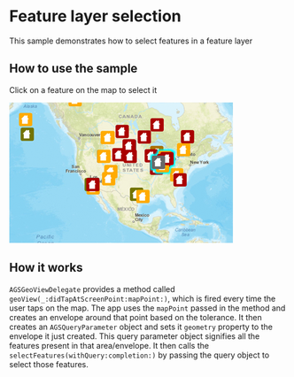 # Feature layer selection

This sample demonstrates how to select features in a feature layer

## How to use the sample

Click on a feature on the map to select it

![](image1.png)

## How it works

`AGSGeoViewDelegate` provides a method called `geoView(_:didTapAtScreenPoint:mapPoint:)`, which is fired every time the user taps on the map. The app uses the `mapPoint` passed in the method and creates an envelope around that point based on the tolerance. It then creates an `AGSQueryParameter` object and sets it `geometry` property to the envelope it just created. This query parameter object signifies all the features present in that area/envelope. It then calls the `selectFeatures(withQuery:completion:)` by passing the query object to select those features.

